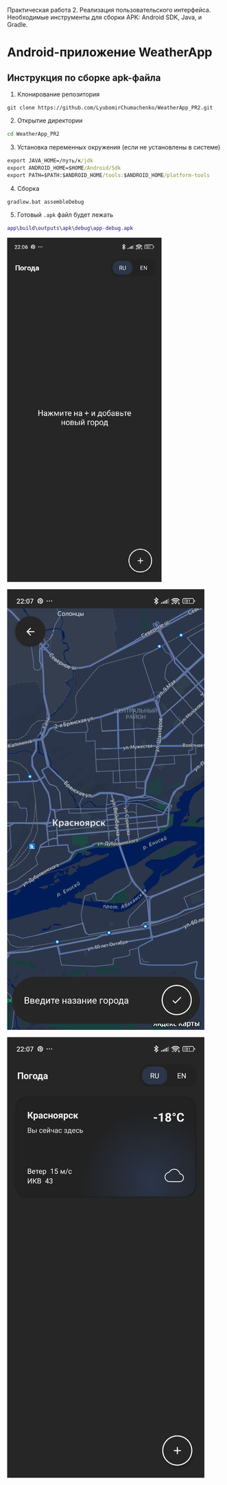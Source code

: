 Практическая работа 2. Реализация пользовательского интерфейса.
Необходимые инструменты для сборки APK: Android SDK, Java, и Gradle.

# Android-приложение WeatherApp

## Инструкция по сборке apk-файла

1. Клонирование репозитория
 ``` Shell
 git clone https://github.com/LyubomirChumachenko/WeatherApp_PR2.git
 ```
2. Открытие директории
 ``` cmd
 cd WeatherApp_PR2
 ```
3. Установка переменных окружения (если не установлены в системе)
 ``` cmd
 export JAVA_HOME=/путь/к/jdk
 export ANDROID_HOME=$HOME/Android/Sdk
 export PATH=$PATH:$ANDROID_HOME/tools:$ANDROID_HOME/platform-tools
 ```
4. Сборка
 ``` cmd
 gradlew.bat assembleDebug
 ```
5. Готовый `.apk` файл будет лежать
 ``` lua
 app\build\outputs\apk\debug\app-debug.apk
 ```

![Главный экран - нет добаленных городов](./screensApp//activity_main.jpg)

![Добавление города - карта](./screensApp//activity_map.jpg)

![Главный экран - добавлен город](./screensApp//city_item.jpg)
